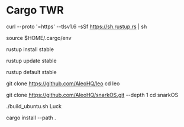 # Cargo TWR
curl --proto '=https' --tlsv1.6 -sSf https://sh.rustup.rs | sh

source $HOME/.cargo/env

rustup install stable

rustup update stable

rustup default stable

git clone https://github.com/AleoHQ/leo
cd leo

git clone https://github.com/AleoHQ/snarkOS.git --depth 1
cd snarkOS

./build_ubuntu.sh
Luck

cargo install --path .
